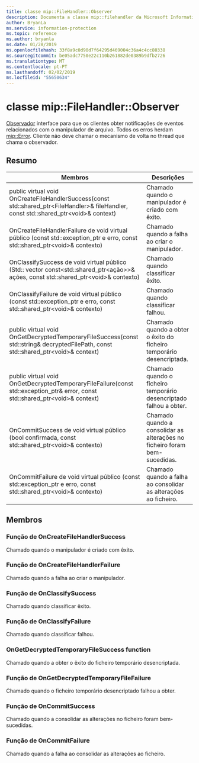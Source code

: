 ```yaml
---
title: classe mip::FileHandler::Observer
description: Documenta a classe mip::filehandler da Microsoft Information Protection (MIP) SDK.
author: BryanLa
ms.service: information-protection
ms.topic: reference
ms.author: bryanla
ms.date: 01/28/2019
ms.openlocfilehash: 33f8a9c0d90d7f64295d469004c36a4c4cc80338
ms.sourcegitcommit: be05adc7750e22c110b261882de0389b9dfb2726
ms.translationtype: MT
ms.contentlocale: pt-PT
ms.lasthandoff: 02/02/2019
ms.locfileid: "55650634"
---
```

# <a name="class-mipfilehandlerobserver"></a>classe mip::FileHandler::Observer 
[Observador](class_mip_filehandler_observer.md) interface para que os clientes obter notificações de eventos relacionados com o manipulador de arquivo.
Todos os erros herdam [mip::Error](class_mip_error.md). Cliente não deve chamar o mecanismo de volta no thread que chama o observador.
  
## <a name="summary"></a>Resumo
 Membros                        | Descrições                                
--------------------------------|---------------------------------------------
public virtual void OnCreateFileHandlerSuccess(const std::shared_ptr\<FileHandler\>& fileHandler, const std::shared_ptr\<void\>& context)  |  Chamado quando o manipulador é criado com êxito.
OnCreateFileHandlerFailure de void virtual público (const std::exception_ptr e erro, const std::shared_ptr\<void\>& contexto)  |  Chamado quando a falha ao criar o manipulador.
OnClassifySuccess de void virtual público (Std:: vector const\<std::shared_ptr\<ação\>\>& ações, const std::shared_ptr\<void\>& contexto)  |  Chamado quando classificar êxito.
OnClassifyFailure de void virtual público (const std::exception_ptr e erro, const std::shared_ptr\<void\>& contexto)  |  Chamado quando classificar falhou.
public virtual void OnGetDecryptedTemporaryFileSuccess(const std::string& decryptedFilePath, const std::shared_ptr\<void\>& context)  |  Chamado quando a obter o êxito do ficheiro temporário desencriptada.
public virtual void OnGetDecryptedTemporaryFileFailure(const std::exception_ptr& error, const std::shared_ptr\<void\>& context)  |  Chamado quando o ficheiro temporário desencriptado falhou a obter.
OnCommitSuccess de void virtual público (bool confirmada, const std::shared_ptr\<void\>& contexto)  |  Chamado quando a consolidar as alterações no ficheiro foram bem-sucedidas.
OnCommitFailure de void virtual público (const std::exception_ptr e erro, const std::shared_ptr\<void\>& contexto)  |  Chamado quando a falha ao consolidar as alterações ao ficheiro.
  
## <a name="members"></a>Membros
  
### <a name="oncreatefilehandlersuccess-function"></a>Função de OnCreateFileHandlerSuccess
Chamado quando o manipulador é criado com êxito.
  
### <a name="oncreatefilehandlerfailure-function"></a>Função de OnCreateFileHandlerFailure
Chamado quando a falha ao criar o manipulador.
  
### <a name="onclassifysuccess-function"></a>Função de OnClassifySuccess
Chamado quando classificar êxito.
  
### <a name="onclassifyfailure-function"></a>Função de OnClassifyFailure
Chamado quando classificar falhou.
  
### <a name="ongetdecryptedtemporaryfilesuccess-function"></a>OnGetDecryptedTemporaryFileSuccess function
Chamado quando a obter o êxito do ficheiro temporário desencriptada.
  
### <a name="ongetdecryptedtemporaryfilefailure-function"></a>Função de OnGetDecryptedTemporaryFileFailure
Chamado quando o ficheiro temporário desencriptado falhou a obter.
  
### <a name="oncommitsuccess-function"></a>Função de OnCommitSuccess
Chamado quando a consolidar as alterações no ficheiro foram bem-sucedidas.
  
### <a name="oncommitfailure-function"></a>Função de OnCommitFailure
Chamado quando a falha ao consolidar as alterações ao ficheiro.